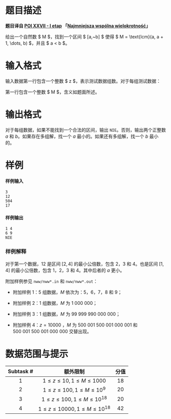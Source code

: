 
# 题目描述

**题目译自 [POI XXVII - I etap](https://sio2.mimuw.edu.pl/c/oi27-1/dashboard/) 「[Najmniejsza wspólna wielokrotność](https://szkopul.edu.pl/problemset/problem/nYCgpBEkq_hw9S-QaoEOOKCI/site/)」**

给出一个自然数 $ M $，找到一个区间 $ [a,~b] $ 使得 $ M = \text{lcm}(a, a + 1, \dots, b) $，并且 $ a < b $。

# 输入格式

输入数据第一行包含一个整数 $ z $，表示测试数据组数。对于每组测试数据：

第一行包含一个整数 $ M $，含义如题面所述。

# 输出格式

对于每组数据，如果不能找到一个合法的区间，输出 `NIE`。否则，输出两个正整数 $a$ 和 $b$。如果存在多组解，找一个 $a$ 最小的。如果还有多组解，找一个 $b$ 最小的。

# 样例

#### 样例输入

```plain
3
12
504
17
```

#### 样例输出

```plain
1 4
6 9
NIE
```

### 样例解释

对于第一个数据，$12$ 是区间 $[2,4]$ 的最小公倍数，包含 $2$，$3$ 和 $4$。也是区间 $[1,4]$ 的最小公倍数，包含 $1$，$2$，$3$ 和 $4$。其中后者的 $a$ 更小。

附加样例参见 `nww/nww*.in` 和 `nww/nww*.out`：

+ 附加样例 $1$：$5$ 组数据，$M$ 依次为：$5$，$6$，$7$，$8$ 和 $9$；

+ 附加样例 $2$：$1$ 组数据，$M$ 为 $1\ 000\ 000$；

+ 附加样例 $3$：$1$ 组数据，$M$ 为 $99\ 999\ 990\ 000\ 000$；

+ 附加样例 $4$：$z = 10000$ ，$M$ 为 $500\ 001\ 500\ 001\ 000\ 001$ 和 $500\ 001\ 500\ 001\ 000\ 000$ 交替出现。

# 数据范围与提示

| Subtask # | 额外限制                         | 分值  |
|:---------:|:----------------------------:|:---:|
| 1         | $1 \le z \le 10, 1 \le M \le 1000$       | 18  |
| 2         | $1 \le z \le 100, 1 \le M \le 10^9$      | 20  |
| 3         | $1 \le z \le 100, 1 \le M \le 10^{18}$   | 20  |
| 4         | $1 \le z \le 10000, 1 \le M \le 10^{18}$ | 42  |

